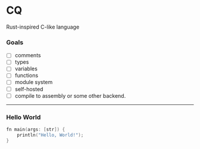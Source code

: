 # CQ

Rust-inspired C-like language

### Goals
- [ ] comments
- [ ] types
- [ ] variables
- [ ] functions
- [ ] module system
- [ ] self-hosted
- [ ] compile to assembly or some other backend.
---
### Hello World
```C
fn main(args: [str]) {
    println("Hello, World!");
}
```

